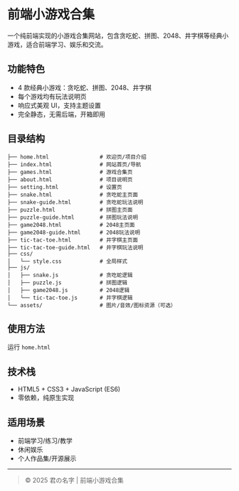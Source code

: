 # 前端小游戏合集

一个纯前端实现的小游戏合集网站，包含贪吃蛇、拼图、2048、井字棋等经典小游戏，适合前端学习、娱乐和交流。

## 功能特色
- 4 款经典小游戏：贪吃蛇、拼图、2048、井字棋
- 每个游戏均有玩法说明页
- 响应式美观 UI，支持主题设置
- 完全静态，无需后端，开箱即用

## 目录结构
```
├── home.html                # 欢迎页/项目介绍
├── index.html               # 网站首页/导航
├── games.html               # 游戏合集页
├── about.html               # 项目说明页
├── setting.html             # 设置页
├── snake.html               # 贪吃蛇主页面
├── snake-guide.html         # 贪吃蛇玩法说明
├── puzzle.html              # 拼图主页面
├── puzzle-guide.html        # 拼图玩法说明
├── game2048.html            # 2048主页面
├── game2048-guide.html      # 2048玩法说明
├── tic-tac-toe.html         # 井字棋主页面
├── tic-tac-toe-guide.html   # 井字棋玩法说明
├── css/
│   └── style.css            # 全局样式
├── js/
│   ├── snake.js             # 贪吃蛇逻辑
│   ├── puzzle.js            # 拼图逻辑
│   ├── game2048.js          # 2048逻辑
│   └── tic-tac-toe.js       # 井字棋逻辑
└── assets/                  # 图片/音效/图标资源（可选）
```

## 使用方法
运行 `home.html`  

## 技术栈
- HTML5 + CSS3 + JavaScript (ES6)
- 零依赖，纯原生实现

## 适用场景
- 前端学习/练习/教学
- 休闲娱乐
- 个人作品集/开源展示


---

> © 2025 君の名字 | 前端小游戏合集 